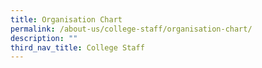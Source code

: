 ```yaml
---
title: Organisation Chart
permalink: /about-us/college-staff/organisation-chart/
description: ""
third_nav_title: College Staff
---
```

